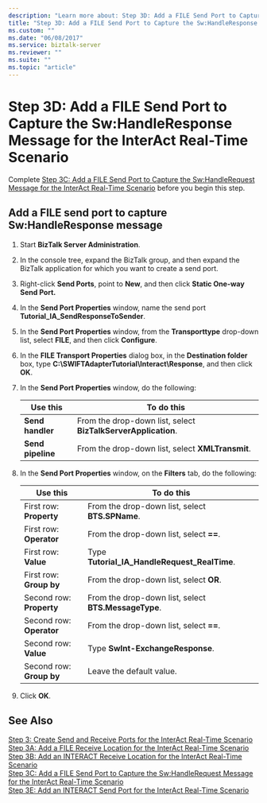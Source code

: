 ```yaml
---
description: "Learn more about: Step 3D: Add a FILE Send Port to Capture the Sw:HandleResponse Message for the InterAct Real-Time Scenario"
title: "Step 3D: Add a FILE Send Port to Capture the Sw:HandleResponse Message for the InterAct Real-Time Scenario"
ms.custom: ""
ms.date: "06/08/2017"
ms.service: biztalk-server
ms.reviewer: ""
ms.suite: ""
ms.topic: "article"
---
```

# Step 3D: Add a FILE Send Port to Capture the Sw:HandleResponse Message for the InterAct Real-Time Scenario
Complete [Step 3C: Add a FILE Send Port to Capture the Sw:HandleRequest Message for the InterAct Real-Time Scenario](../../adapters-and-accelerators/fileact-interact/step-3c-add-file-send-port-to-get-sw-handlerequest-interact-real-time-scenario.md) before you begin this step.
  
## Add a FILE send port to capture Sw:HandleResponse message  
  
1.  Start **BizTalk Server Administration**.  
  
2.  In the console tree, expand the BizTalk group, and then expand the BizTalk application for which you want to create a send port.  
  
3.  Right-click **Send Ports**, point to **New**, and then click **Static One-way Send Port.**  
  
4.  In the **Send Port Properties** window, name the send port **Tutorial_IA_SendResponseToSender**.  
  
5.  In the **Send Port Properties** window, from the **Transporttype** drop-down list, select **FILE**, and then click **Configure**.  
  
6.  In the **FILE Transport Properties** dialog box, in the **Destination folder** box, type **C:\SWIFTAdapterTutorial\Interact\Response**, and then click **OK**.  
  
7.  In the **Send Port Properties** window, do the following:  
  
    |**Use this**|**To do this**|  
    |------------------|--------------------|  
    |**Send handler**|From the drop-down list, select **BizTalkServerApplication**.|  
    |**Send pipeline**|From the drop-down list, select **XMLTransmit**.|  
  
8.  In the **Send Port Properties** window, on the **Filters** tab, do the following:  
  
    |**Use this**|**To do this**|  
    |------------------|--------------------|  
    |First row: **Property**|From the drop-down list, select **BTS.SPName**.|  
    |First row: **Operator**|From the drop-down list, select **==**.|  
    |First row: **Value**|Type **Tutorial_IA_HandleRequest_RealTime**.|  
    |First row: **Group by**|From the drop-down list, select **OR**.|  
    |Second row: **Property**|From the drop-down list, select **BTS.MessageType**.|  
    |Second row: **Operator**|From the drop-down list, select **==**.|  
    |Second row: **Value**|Type **SwInt-ExchangeResponse**.|  
    |Second row: **Group by**|Leave the default value.|  
  
9. Click **OK**.  
  
## See Also  
 [Step 3: Create Send and Receive Ports for the InterAct Real-Time Scenario](../../adapters-and-accelerators/fileact-interact/step-3-create-send-and-receive-ports-for-the-interact-real-time-scenario.md)   
 [Step 3A: Add a FILE Receive Location for the InterAct Real-Time Scenario](../../adapters-and-accelerators/fileact-interact/step-3a-add-a-file-receive-location-for-the-interact-real-time-scenario.md)   
 [Step 3B: Add an INTERACT Receive Location for the InterAct Real-Time Scenario](../../adapters-and-accelerators/fileact-interact/step-3b-add-an-interact-receive-location-for-the-interact-real-time-scenario.md)   
 [Step 3C: Add a FILE Send Port to Capture the Sw:HandleRequest Message for the InterAct Real-Time Scenario](../../adapters-and-accelerators/fileact-interact/step-3c-add-file-send-port-to-get-sw-handlerequest-interact-real-time-scenario.md)   
 [Step 3E: Add an INTERACT Send Port for the InterAct Real-Time Scenario](../../adapters-and-accelerators/fileact-interact/step-3e-add-an-interact-send-port-for-the-interact-real-time-scenario.md)
